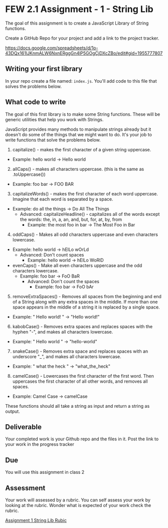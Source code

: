 # FEW 2.1 Assignment - 1 - String Lib

The goal of this assignment is to create a JavaScript Library of String functions. 

Create a GitHub Repo for your project and add a link to the project tracker. 

https://docs.google.com/spreadsheets/d/1o-43DQx161lJKnmALW6NxnERggGn4lP5GOgCjDXcZBo/edit#gid=1955777807

## Writing your first library

In your repo create a file named: `index.js`. You'll add code to this file that solves the problems below. 

## What code to write

The goal of this first library is to make some String functions. These will be generic utilities that help you work with Strings. 

JavaScript provides many methods to manipulate strings already but it doesn't do some of the things that we might want to do. It's your job to write functions that solve the problems below. 

1. capitalize() - makes the first character of a given string uppercase. 
  - Example: hello world -> Hello world
2. allCaps() - makes all characters uppercase. (this is the same as .toUppercase())
  - Example: foo bar -> FOO BAR
3. capitalizeWords() - makes the first character of each word uppercase. Imagine that each word is separated by a space. 
  - Example: do all the things -> Do All The Things
    - Advanced: capitalizeHeadline() - capitalizes all of the words except the words: the, in, a, an, and, but, for, at, by, from
      - Example: the most foo in bar -> The Most Foo in Bar
4. oddCaps() - Makes all odd characters uppercase and even characters lowercase. 
  - Example: hello world -> hElLo wOrLd
    - Advanced: Don't count spaces
      - Example: hello world -> hElLo WoRlD
  - evenCaps() - Make all even characters uppercase and the odd characters lowercase. 
    - Example: foo bar -> FoO BaR
      - Advanced: Don't count the spaces
        - Example: foo bar -> FoO bAr
5. removeExtraSpaces() - Removes all spaces from the beginning and end of a String along with any extra spaces in the middle. If more than one space appears in the middle of a string it is replaced by a single space. 
  - Example: "   Hello    world!   " -> "Hello world!"
6. kabobCase() - Removes extra spaces and replaces spaces with the hyphen "-", and makes all characters lowercase. 
  - Example: "   Hello    world   " -> "hello-world"
7. snakeCase() - Removes extra space and replaces spaces with an underscore "_", and makes all characters lowercase. 
  - Example: "  what the    heck   " -> "what_the_heck"
8. camelCase() - Lowercases the first character of the first word. Then uppercases the first character of all other words, and removes all spaces. 
  - Example: Camel Case -> camelCase

These functions should all take a string as input and return a string as output. 

## Deliverable 

Your completed work is your Github repo and the files in it. Post the link to your work in the progress tracker

## Due

You will use this assignment in class 2

## Assessment

Your work will assessed by a rubric. You can self assess your work by looking at the rubric. Wonder what is expected of your work check the rubric. 

[Assignment 1 String Lib Rubic](assignment-1-string-lib-rubric.md)
